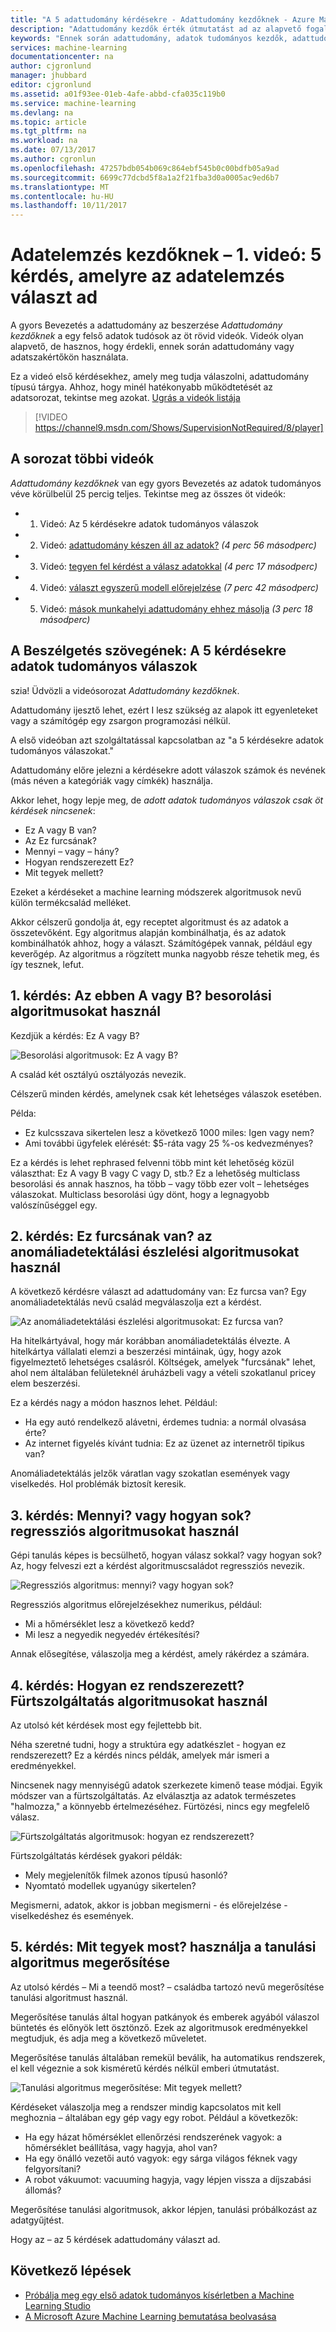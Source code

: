 ```yaml
---
title: "A 5 adattudomány kérdésekre - Adattudomány kezdőknek - Azure Machine Learning |} Microsoft Docs"
description: "Adattudomány kezdők érték útmutatást ad az alapvető fogalmait a 5 rövid videók, az 5 kérdések adatok tudományos válaszok kezdve. Az Azure gépi tanulás."
keywords: "Ennek során adattudomány, adatok tudományos kezdők, adattudomány kezdők, adatok tudományos alapjai, tudományos kérdésekre, adatok tudományos videó, adatok tudományos bemutatása"
services: machine-learning
documentationcenter: na
author: cjgronlund
manager: jhubbard
editor: cjgronlund
ms.assetid: a01f93ee-01eb-4afe-abbd-cfa035c119b0
ms.service: machine-learning
ms.devlang: na
ms.topic: article
ms.tgt_pltfrm: na
ms.workload: na
ms.date: 07/13/2017
ms.author: cgronlun
ms.openlocfilehash: 47257bdb054b069c864ebf545b0c00bdfb05a9ad
ms.sourcegitcommit: 6699c77dcbd5f8a1a2f21fba3d0a0005ac9ed6b7
ms.translationtype: MT
ms.contentlocale: hu-HU
ms.lasthandoff: 10/11/2017
---
```

# <a name="data-science-for-beginners-video-1-the-5-questions-data-science-answers"></a>Adatelemzés kezdőknek – 1. videó: 5 kérdés, amelyre az adatelemzés választ ad
A gyors Bevezetés a adattudomány az beszerzése *Adattudomány kezdőknek* a egy felső adatok tudósok az öt rövid videók. Videók olyan alapvető, de hasznos, hogy érdekli, ennek során adattudomány vagy adatszakértőkön használata.

Ez a videó első kérdésekhez, amely meg tudja válaszolni, adattudomány típusú tárgya. Ahhoz, hogy minél hatékonyabb működtetését az adatsorozat, tekintse meg azokat. [Ugrás a videók listája](#other-videos-in-this-series)
<br>

> [!VIDEO https://channel9.msdn.com/Shows/SupervisionNotRequired/8/player]
>
>

## <a name="other-videos-in-this-series"></a>A sorozat többi videók
*Adattudomány kezdőknek* van egy gyors Bevezetés az adatok tudományos véve körülbelül 25 percig teljes. Tekintse meg az összes öt videók:

* 1. Videó: Az 5 kérdésekre adatok tudományos válaszok
* 2. Videó: [adattudomány készen áll az adatok?](data-science-for-beginners-is-your-data-ready-for-data-science.md) *(4 perc 56 másodperc)*
* 3. Videó: [tegyen fel kérdést a válasz adatokkal](data-science-for-beginners-ask-a-question-you-can-answer-with-data.md) *(4 perc 17 másodperc)*
* 4. Videó: [választ egyszerű modell előrejelzése](data-science-for-beginners-predict-an-answer-with-a-simple-model.md) *(7 perc 42 másodperc)*
* 5. Videó: [mások munkahelyi adattudomány ehhez másolja](data-science-for-beginners-copy-other-peoples-work-to-do-data-science.md) *(3 perc 18 másodperc)*

## <a name="transcript-the-5-questions-data-science-answers"></a>A Beszélgetés szövegének: A 5 kérdésekre adatok tudományos válaszok
szia! Üdvözli a videósorozat *Adattudomány kezdőknek*.

Adattudomány ijesztő lehet, ezért I lesz szükség az alapok itt egyenleteket vagy a számítógép egy zsargon programozási nélkül.

A első videóban azt szolgáltatással kapcsolatban az "a 5 kérdésekre adatok tudományos válaszokat."

Adattudomány előre jelezni a kérdésekre adott válaszok számok és nevének (más néven a kategóriák vagy címkék) használja.

Akkor lehet, hogy lepje meg, de *adott adatok tudományos válaszok csak öt kérdések nincsenek*:

* Ez A vagy B van?
* Az Ez furcsának?
* Mennyi – vagy – hány?
* Hogyan rendszerezett Ez?
* Mit tegyek mellett?

Ezeket a kérdéseket a machine learning módszerek algoritmusok nevű külön termékcsalád melléket.

Akkor célszerű gondolja át, egy receptet algoritmust és az adatok a összetevőként. Egy algoritmus alapján kombinálhatja, és az adatok kombinálhatók ahhoz, hogy a választ. Számítógépek vannak, például egy keverőgép. Az algoritmus a rögzített munka nagyobb része tehetik meg, és így tesznek, lefut.

## <a name="question-1-is-this-a-or-b-uses-classification-algorithms"></a>1. kérdés: Az ebben A vagy B? besorolási algoritmusokat használ
Kezdjük a kérdés: Ez A vagy B?

![Besorolási algoritmusok: Ez A vagy B?](./media/data-science-for-beginners-the-5-questions-data-science-answers/classification-algorithms.png)

A család két osztályú osztályozás nevezik.

Célszerű minden kérdés, amelynek csak két lehetséges válaszok esetében.

Példa:

* Ez kulcsszava sikertelen lesz a következő 1000 miles: Igen vagy nem?
* Ami további ügyfelek elérését: $5-ráta vagy 25 %-os kedvezményes?

Ez a kérdés is lehet rephrased felvenni több mint két lehetőség közül választhat: Ez A vagy B vagy C vagy D, stb.?  Ez a lehetőség multiclass besorolási és annak hasznos, ha több – vagy több ezer volt – lehetséges válaszokat. Multiclass besorolási úgy dönt, hogy a legnagyobb valószínűséggel egy.

## <a name="question-2-is-this-weird-uses-anomaly-detection-algorithms"></a>2. kérdés: Ez furcsának van? az anomáliadetektálási észlelési algoritmusokat használ
A következő kérdésre választ ad adattudomány van: Ez furcsa van? Egy anomáliadetektálás nevű család megválaszolja ezt a kérdést.

![Az anomáliadetektálási észlelési algoritmusokat: Ez furcsa van?](./media/data-science-for-beginners-the-5-questions-data-science-answers/anomaly-detection-algorithms.png)

Ha hitelkártyával, hogy már korábban anomáliadetektálás élvezte. A hitelkártya vállalati elemzi a beszerzési mintáinak, úgy, hogy azok figyelmeztető lehetséges csalásról. Költségek, amelyek "furcsának" lehet, ahol nem általában felületeknél áruházbeli vagy a vételi szokatlanul pricey elem beszerzési.

Ez a kérdés nagy a módon hasznos lehet. Például:

* Ha egy autó rendelkező alávetni, érdemes tudnia: a normál olvasása érte?
* Az internet figyelés kívánt tudnia: Ez az üzenet az internetről tipikus van?

Anomáliadetektálás jelzők váratlan vagy szokatlan események vagy viselkedés. Hol problémák biztosít keresik.

## <a name="question-3-how-much-or-how-many-uses-regression-algorithms"></a>3. kérdés: Mennyi? vagy hogyan sok? regressziós algoritmusokat használ
Gépi tanulás képes is becsülhető, hogyan válasz sokkal? vagy hogyan sok? Az, hogy felveszi ezt a kérdést algoritmuscsaládot regressziós nevezik.

![Regressziós algoritmus: mennyi? vagy hogyan sok?](./media/data-science-for-beginners-the-5-questions-data-science-answers/regression-algorithms.png)

Regressziós algoritmus előrejelzésekhez numerikus, például:

* Mi a hőmérséklet lesz a következő kedd?  
* Mi lesz a negyedik negyedév értékesítési?

Annak elősegítése, válaszolja meg a kérdést, amely rákérdez a számára.

## <a name="question-4-how-is-this-organized-uses-clustering-algorithms"></a>4. kérdés: Hogyan ez rendszerezett? Fürtszolgáltatás algoritmusokat használ
Az utolsó két kérdések most egy fejlettebb bit.

Néha szeretné tudni, hogy a struktúra egy adatkészlet - hogyan ez rendszerezett? Ez a kérdés nincs példák, amelyek már ismeri a eredményekkel.

Nincsenek nagy mennyiségű adatok szerkezete kimenő tease módjai. Egyik módszer van a fürtszolgáltatás. Az elválasztja az adatok természetes "halmozza," a könnyebb értelmezéséhez. Fürtözési, nincs egy megfelelő válasz.

![Fürtszolgáltatás algoritmusok: hogyan ez rendszerezett?](./media/data-science-for-beginners-the-5-questions-data-science-answers/clustering-algorithms.png)

Fürtszolgáltatás kérdések gyakori példák:

* Mely megjelenítők filmek azonos típusú hasonló?
* Nyomtató modellek ugyanúgy sikertelen?

Megismerni, adatok, akkor is jobban megismerni - és előrejelzése - viselkedéshez és események.  

## <a name="question-5-what-should-i-do-now-uses-reinforcement-learning-algorithms"></a>5. kérdés: Mit tegyek most? használja a tanulási algoritmus megerősítése
Az utolsó kérdés – Mi a teendő most? – családba tartozó nevű megerősítése tanulási algoritmust használ.

Megerősítése tanulás által hogyan patkányok és emberek agyából válaszol büntetés és előnyök lett ösztönző. Ezek az algoritmusok eredményekkel megtudjuk, és adja meg a következő műveletet.

Megerősítése tanulás általában remekül beválik, ha automatikus rendszerek, el kell végeznie a sok kisméretű kérdés nélkül emberi útmutatást.

![Tanulási algoritmus megerősítése: Mit tegyek mellett?](./media/data-science-for-beginners-the-5-questions-data-science-answers/reinforcement-learning-algorithms.png)

Kérdéseket válaszolja meg a rendszer mindig kapcsolatos mit kell meghoznia – általában egy gép vagy egy robot. Például a következők:

* Ha egy házat hőmérséklet ellenőrzési rendszerének vagyok: a hőmérséklet beállítása, vagy hagyja, ahol van?  
* Ha egy önálló vezetői autó vagyok: egy sárga világos féknek vagy felgyorsítani?  
* A robot vákuumot: vacuuming hagyja, vagy lépjen vissza a díjszabási állomás?

Megerősítése tanulási algoritmusok, akkor lépjen, tanulási próbálkozást az adatgyűjtést.

Hogy az – az 5 kérdések adattudomány választ ad.

## <a name="next-steps"></a>Következő lépések
* [Próbálja meg egy első adatok tudományos kísérletben a Machine Learning Studio](create-experiment.md)
* [A Microsoft Azure Machine Learning bemutatása beolvasása](what-is-machine-learning.md)
